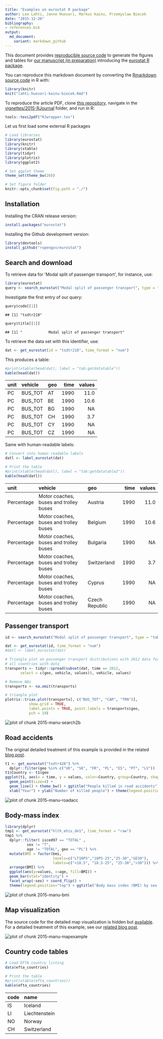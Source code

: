 ```yaml
---
title: "Examples on eurostat R package"
author: Leo Lahti, Janne Huovari, Markus Kainu, Przemyslaw Biecek
date: "2015-12-26"
bibliography: 
- references.bib
output: 
  md_document:
    variant: markdown_github
---
```

<!--
%\VignetteEngine{knitr::rmarkdown}
%\VignetteIndexEntry{eurostat Markdown Vignette}
%\usepackage[utf8]{inputenc}
-->

This document provides [reproducible source
code](lahti-huovari-kainu-biecek.Rmd) to generate the figures and
tables for [our manuscript (in
preparation)](RJwrapper.pdf) introducing the [eurostat
R package](https://github.com/rOpenGov/eurostat).

You can reproduce this markdown document by converting the [Rmarkdown
source code](lahti-huovari-kainu-biecek.Rmd) in R with:


```r
library(knitr)
knit("lahti-huovari-kainu-biecek.Rmd")
```

To reproduce the article PDF, clone [this
repository](https://github.com/rOpenGov/eurostat/), navigate in the
[vignettes/2015-RJournal](https://github.com/rOpenGov/eurostat/blob/master/vignettes/2015-RJournal/)
folder, and run in R:


```r
tools::texi2pdf("RJwrapper.tex")
```


Let us first load some external R packages


```r
# Load libraries
library(eurostat)
library(knitr)
library(xtable)
library(tidyr)
library(plotrix)
library(ggplot2)

# Set ggplot theme
theme_set(theme_bw(20))

# Set figure folder
knitr::opts_chunk$set(fig.path = "./")
```

## Installation

Installing the CRAN release version:


```r
install.packages("eurostat")
```

Installing the Github development version:


```r
library(devtools)
install_github("ropengov/eurostat")
```

## Search and download

To retrieve data for 'Modal split of passenger transport', for
instance, use:


```r
library(eurostat)
query <- search_eurostat("Modal split of passenger transport", type = "table")
```

Investigate the first entry of our query:


```r
query$code[[1]]
```

```
## [1] "tsdtr210"
```

```r
query$title[[1]]
```

```
## [1] "            Modal split of passenger transport"
```


To retrieve the data set with this identifier, use:


```r
dat <- get_eurostat(id = "tsdtr210", time_format = "num")
```

This produces a table:


```r
#print(xtable(head(dat), label = "tab:getdatatable"))
kable(head(dat))
```



|unit |vehicle |geo | time| values|
|:----|:-------|:---|----:|------:|
|PC   |BUS_TOT |AT  | 1990|   11.0|
|PC   |BUS_TOT |BE  | 1990|   10.6|
|PC   |BUS_TOT |BG  | 1990|     NA|
|PC   |BUS_TOT |CH  | 1990|    3.7|
|PC   |BUS_TOT |CY  | 1990|     NA|
|PC   |BUS_TOT |CZ  | 1990|     NA|

Same with human-readable labels:


```r
# Convert into human readable labels
datl <- label_eurostat(dat)

# Print the table
#print(xtable(head(datl), label = "tab:getdatatable2"))
kable(head(datl))
```



|unit       |vehicle                                |geo            | time| values|
|:----------|:--------------------------------------|:--------------|----:|------:|
|Percentage |Motor coaches, buses and trolley buses |Austria        | 1990|   11.0|
|Percentage |Motor coaches, buses and trolley buses |Belgium        | 1990|   10.6|
|Percentage |Motor coaches, buses and trolley buses |Bulgaria       | 1990|     NA|
|Percentage |Motor coaches, buses and trolley buses |Switzerland    | 1990|    3.7|
|Percentage |Motor coaches, buses and trolley buses |Cyprus         | 1990|     NA|
|Percentage |Motor coaches, buses and trolley buses |Czech Republic | 1990|     NA|



## Passenger transport


```r
id <- search_eurostat("Modal split of passenger transport", type = "table")$code[1]

dat <- get_eurostat(id, time_format = "num")
#datl <- label_eurostat(dat)

# Triangle plot on passenger transport distributions with 2012 data for
# all countries with data 
transports <- tidyr::spread(subset(dat, time == 2012,
	   select = c(geo, vehicle, values)), vehicle, values)

# Remove NAs
transports <- na.omit(transports)

# triangle plot
plotrix::triax.plot(transports[, c("BUS_TOT", "CAR", "TRN")],
           show.grid = TRUE, 
           label.points = TRUE, point.labels = transports$geo, 
           pch = 19)
```

![plot of chunk 2015-manu-search2b](./2015-manu-search2b-1.png) 


## Road accidents

The original detailed treatment of this example is provided in the related
[blog post](http://pbiecek.github.io/archivist/justGetIT.html).


```r
t1 <- get_eurostat("tsdtr420") %>%
  dplyr::filter(geo %in% c("UK", "SK", "FR", "PL", "ES", "PT", "LV"))
t1$Country <- t1$geo
ggplot(t1, aes(x = time, y = values, color=Country, group=Country, shape=Country)) +
  geom_point(size=4) + 
  geom_line() + theme_bw() + ggtitle("People killed in road accidents")+
  xlab("Year") + ylab("Number of killed people") + theme(legend.position="top")
```

![plot of chunk 2015-manu-roadacc](./2015-manu-roadacc-1.png) 


## Body-mass index


```r
library(dplyr)
tmp1 <- get_eurostat("hlth_ehis_de1", time_format = "raw")
tmp1 %>%
  dplyr::filter( isced97 == "TOTAL" ,
          sex != "T",
          age != "TOTAL", geo == "PL") %>%
  mutate(BMI = factor(bmi, 
                      levels=c("LT18P5","18P5-25","25-30","GE30"), 
                      labels=c("<18.5", "18.5-25", "25-30",">30"))) %>%
  arrange(BMI) %>%
  ggplot(aes(y=values, x=age, fill=BMI)) +
  geom_bar(stat="identity") +
  facet_wrap(~sex) + coord_flip() +
  theme(legend.position="top") + ggtitle("Body mass index (BMI) by sex and age")+xlab("% of population")+scale_fill_brewer(type = "div")
```

![plot of chunk 2015-manu-bmi](./2015-manu-bmi-1.png) 


## Map visualization

The source code for the detailed map visualization is hidden but [available](https://github.com/rOpenGov/eurostat/blob/master/vignettes/2015-RJournal/lahti-huovari-kainu-biecek.Rmd). For a detailed treatment of this example, see our [related blog post](http://ropengov.github.io/r/2015/05/01/eurostat-package-examples/).

![plot of chunk 2015-manu-mapexample](./2015-manu-mapexample-1.png) 




## Country code tables


```r
# Load EFTA country listing
data(efta_countries)

# Print the table
#print(xtable(efta_countries))
kable(efta_countries)
```



|code |name          |
|:----|:-------------|
|IS   |Iceland       |
|LI   |Liechtenstein |
|NO   |Norway        |
|CH   |Switzerland   |

